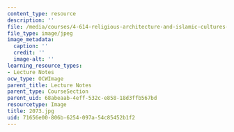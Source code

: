 ```yaml
---
content_type: resource
description: ''
file: /media/courses/4-614-religious-architecture-and-islamic-cultures-fall-2002/71656e00806b6254097a54c85452b1f2_2073.jpg
file_type: image/jpeg
image_metadata:
  caption: ''
  credit: ''
  image-alt: ''
learning_resource_types:
- Lecture Notes
ocw_type: OCWImage
parent_title: Lecture Notes
parent_type: CourseSection
parent_uid: 68abeaab-4eff-532c-e858-18d3ffb567bd
resourcetype: Image
title: 2073.jpg
uid: 71656e00-806b-6254-097a-54c85452b1f2
---
```

